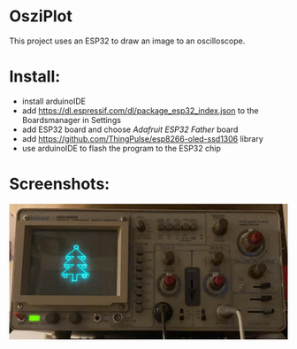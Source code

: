 # OsziPlot
This project uses an ESP32 to draw an image to an oscilloscope. 



# Install:

* install arduinoIDE
* add https://dl.espressif.com/dl/package_esp32_index.json to the Boardsmanager in Settings
* add ESP32 board and choose *Adafruit ESP32 Father* board
* add https://github.com/ThingPulse/esp8266-oled-ssd1306 library
* use arduinoIDE to flash the program to the ESP32 chip



# Screenshots:

![exampleTreejpg](.\exampleTreejpg.jpg)